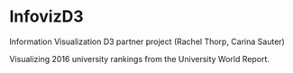 # InfovizD3
Information Visualization D3 partner project (Rachel Thorp, Carina Sauter)

Visualizing 2016 university rankings from the University World Report.

